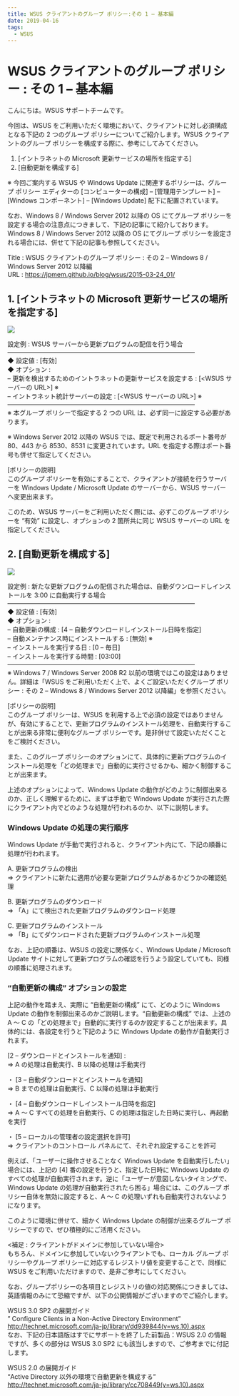 ```yaml
---
title: WSUS クライアントのグループ ポリシー:その 1 – 基本編
date: 2019-04-16
tags:
  - WSUS
---
```


# WSUS クライアントのグループ ポリシー : その 1 – 基本編

こんにちは。WSUS サポートチームです。

今回は、WSUS をご利用いただく環境において、クライアントに対し必須構成となる下記の 2 つのグループ ポリシーについてご紹介します。WSUS クライアントのグループ ポリシーを構成する際に、参考にしてみてください。

1. [イントラネットの Microsoft 更新サービスの場所を指定する]
2. [自動更新を構成する]

※ 今回ご案内する WSUS や Windows Update に関連するポリシーは、グループ ポリシー エディターの [コンピューターの構成] – [管理用テンプレート] – [Windows コンポーネント] – [Windows Update] 配下に配置されています。

なお、Windows 8 / Windows Server 2012 以降の OS にてグループ ポリシーを設定する場合の注意点につきまして、下記の記事にて紹介しております。Windows 8 / Windows Server 2012 以降の OS にてグループ ポリシーを設定される場合には、併せて下記の記事も参照してください。

Title : WSUS クライアントのグループ ポリシー : その 2 – Windows 8 / Windows Server 2012 以降編  
URL : https://jpmem.github.io/blog/wsus/2015-03-24_01/  

## 1. [イントラネットの Microsoft 更新サービスの場所を指定する]

![](2019-04-16_01/image1.png)

設定例 : WSUS サーバーから更新プログラムの配信を行う場合
——————————————————————————————  
◆ 設定値 : [有効]  
◆ オプション :  
 – 更新を検出するためのイントラネットの更新サービスを設定する : [<WSUS サーバーの URL>] ※  
 – イントラネット統計サーバーの設定 : [<WSUS サーバーの URL>] ※  
——————————————————————————————  
※ 本グループ ポリシーで指定する 2 つの URL は、必ず同一に設定する必要があります。

※ Windows Server 2012 以降の WSUS では、既定で利用されるポート番号が 80、443 から 8530、8531 に変更されています。URL を指定する際はポート番号も併せて指定してください。

[ポリシーの説明]  
このグループ ポリシーを有効にすることで、クライアントが接続を行うサーバーを Windows Update / Microsoft Update のサーバーから、WSUS サーバーへ変更出来ます。

このため、WSUS サーバーをご利用いただく際には、必ずこのグループ ポリシーを “有効” に設定し、オプションの 2 箇所共に同じ WSUS サーバーの URL を指定してください。

## 2. [自動更新を構成する]

![](2019-04-16_01/image2.png)

設定例 : 新たな更新プログラムの配信された場合は、自動ダウンロードしインストールを 3:00 に自動実行する場合  
——————————————————————————————  
◆ 設定値 : [有効]  
◆ オプション :  
 – 自動更新の構成 : [4 – 自動ダウンロードしインストール日時を指定]  
 – 自動メンテナンス時にインストールする : [無効] ※  
 – インストールを実行する日 : [0 – 毎日]  
 – インストールを実行する時間 : [03:00]  
——————————————————————————————  
※ Windows 7 / Windows Server 2008 R2 以前の環境ではこの設定はありません。詳細は「WSUS をご利用いただく上で、よくご設定いただくグループ ポリシー : その 2 – Windows 8 / Windows Server 2012 以降編」を参照ください。

[ポリシーの説明]  
このグループ ポリシーは、WSUS を利用する上で必須の設定ではありませんが、有効にすることで、更新プログラムのインストール処理を、自動実行することが出来る非常に便利なグループ ポリシーです。是非併せて設定いただくことをご検討ください。

また、このグループ ポリシーのオプションにて、具体的に更新プログラムのインストール処理を「どの処理まで」自動的に実行させるかも、細かく制御することが出来ます。

上述のオプションによって、Windows Update の動作がどのように制御出来るのか、正しく理解するために、まずは手動で Windows Update が実行された際にクライアント内でどのような処理が行われるのか、以下に説明します。

### Windows Update の処理の実行順序

Windows Update が手動で実行されると、クライアント内にて、下記の順番に処理が行われます。

A. 更新プログラムの検出  
⇒ クライアントに新たに適用が必要な更新プログラムがあるかどうかの確認処理

B. 更新プログラムのダウンロード  
⇒ 「A」にて検出された更新プログラムのダウンロード処理

C. 更新プログラムのインストール  
⇒ 「B」にてダウンロードされた更新プログラムのインストール処理

なお、上記の順番は、WSUS の設定に関係なく、Windows Update / Microsoft Update サイトに対して更新プログラムの確認を行うよう設定していても、同様の順番に処理されます。

### “自動更新の構成” オプションの設定

上記の動作を踏まえ、実際に “自動更新の構成” にて、どのように Windows Update の動作を制御出来るのかご説明します。“自動更新の構成” では、上述の A ～ C の「どの処理まで」自動的に実行するのか設定することが出来ます。具体的には、各設定を行うと下記のように Windows Update の動作が自動実行されます。

[2 – ダウンロードとインストールを通知] :  
⇒ A の処理は自動実行、B 以降の処理は手動実行

・ [3 – 自動ダウンロードとインストールを通知]  
⇒ B までの処理は自動実行、C 以降の処理は手動実行

・ [4 – 自動ダウンロードしインストール日時を指定]  
⇒ A ～ C すべての処理を自動実行、C の処理は指定した日時に実行し、再起動を実行

・ [5 – ローカルの管理者の設定選択を許可]  
⇒ クライアントのコントロール パネルにて、それぞれ設定することを許可

例えば、「ユーザーに操作させることなく Windows Update を自動実行したい」場合には、上記の [4] 番の設定を行うと、指定した日時に Windows Update のすべての処理が自動実行されます。逆に「ユーザーが意図しないタイミングで、Windows Update の処理が自動実行されたら困る」場合には、このグループ ポリシー自体を無効に設定すると、A ～ C の処理いずれも自動実行されないようになります。

このように環境に併せて、細かく Windows Update の制御が出来るグループ ポリシーですので、ぜひ積極的にご活用ください。

<補足 : クライアントがドメインに参加していない場合>  
もちろん、ドメインに参加していないクライアントでも、ローカル グループ ポリシーやグループ ポリシーに対応するレジストリ値を変更することで、同様に WSUS をご利用いただけますので、是非ご参考にしてください。

なお、グループポリシーの各項目とレジストリの値の対応関係につきましては、英語情報のみにて恐縮ですが、以下の公開情報がございますのでご紹介します。

WSUS 3.0 SP2 の展開ガイド  
” Configure Clients in a Non-Active Directory Environment”  
http://technet.microsoft.com/ja-jp/library/dd939844(v=ws.10).aspx  
なお、下記の日本語版はすでにサポートを終了した前製品：WSUS 2.0 の情報ですが、多くの部分は WSUS 3.0 SP2 にも該当しますので、ご参考までに付記します。

WSUS 2.0 の展開ガイド  
“Active Directory 以外の環境で自動更新を構成する”  
http://technet.microsoft.com/ja-jp/library/cc708449(v=ws.10).aspx
